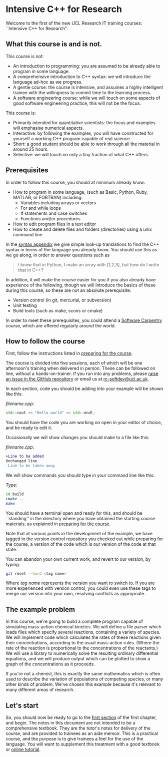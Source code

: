 Intensive C++ for Research
==========================

Welcome to the first of the new UCL Research IT training courses: ``Intensive C++ for Research''.

What this course is and is not.
------------------------

This course is not:

* An introduction to programming: you are assumed to be already able to program in some language.
* A comprehensive introduction to C++ syntax: we will introduce the language ad-hoc as we progress.
* A gentle course: the course is intensive, and assumes a highly intelligent trainee with the willingness to commit time to the learning process.
* A software engineering course: while we will touch on some aspects of good software engineering practice, this will not be the focus.

This course is:

* Primarily intended for quantitative scientists: the focus and examples will emphasise numerical aspects.
* Interactive: by following the examples, you will have constructed for yourself a working C++ program capable of real science.
* Short: a good student should be able to work through all the material in around 25 hours.
* Selective: we will touch on only a tiny fraction of what C++ offers.

Prerequisites
-------------

In order to follow this course, you should at minimum already know:

* How to program in some language, (such as Basic, Python, Ruby, MATLAB, or FORTRAN) including:
  * Variables including arrays or vectors
  * For and while loops
  * If statements and case switches
  * Functions and/or procedures
* How to edit program files in a text editor
* How to create and delete files and folders (directories) using a unix command line.

In the [syntax appendix](../appendices/syntax.md) we give simple look-up translations to find the C++ syntax
in terms of the language you already know. You should use this as we go along, in order to answer questions such as

> I know that in Python, I make an array with [1,2,3], but how do I write that in C++?

In addition, it will make the course easier for you if you
also already have experience of the following, though we will introduce 
the basics of these during this course, so these are not an absolute prerequisite:

* Version control (in git, mercurial, or subversion)
* Unit testing
* Build tools (such as make, scons or cmake)

In order to meet these prerequisites, you could attend a [Software Carpentry](http://softwarecarpentry.org) course, 
which are offered regularly around the world.

How to follow the course
------------------------

First, follow the instructions listed in [preparing for the course](../appendices/preparation.md).

The course is divided into five sessions, each of which will be one afternoon's training when delivered in person.
These can be followed on line, without a hands-on-trainer. If you run into any problems, 
please [raise an issue in the GitHub repository](https://github.com/UCL/rsd-cppcourse/issues) or email us at rc-softdev@ucl.ac.uk.

In each section, code you should be adding into your example will be shown like this:

*filename.cpp*:

``` c++
std::cout << "Hello world" << std::endl;
```

You should have the code you are working on open in your editor of choice, and be ready to edit it.

Occasionally we will show changes you should make to a file like this:

*filename.cpp*:

``` Diff
+Line to be added
Unchanged line
-Line to be taken away
```

We will show commands you should type in your command line like this:

*Type:*

``` Bash
cd build
cmake ..
make
```

You should have a terminal open and ready for this, and should be ``standing'' in the directory where you have
obtained the starting course materials, as explained in [preparing for the course](../appendices/preparation.md).

Note that at various points in the development of the example, we have tagged in the version control repository you
checked out while preparing for the course, a version of the code which is our version of the code at that state.

You can abandon your own current work, and revert to our version, by typing:

``` Bash
git reset --hard <tag name>
```

Where *tag name* represents the version you want to switch to. If you are more experienced with version control, you
could even use these tags to merge our version into your own, resolving conflicts as appropriate.

The example problem
-------------------

In this course, we're going to build a complete program capable of simulating mass-action chemical kinetics.
We will define a file parser which loads files which specify several reactions, containing a variety of species.
We will implement code which calculates the rates of these reactions given their concentrations, according to the usual
mass-action rules. (Where the rate of the reaction is proportional to the concentrations of the reactants.)
We will use a library to numerically solve the resulting ordinary differential equations, and we will produce output
which can be plotted to show a graph of the concentrations as it proceeds.

If you're not a chemist, this is exactly the same mathematics which is often used to describe the variation of populations of competing species,
or many other kinds of problem. We've chosen this example because it's relevant to many different areas of research.

Let's start
-----------

So, you should now be ready to go to the [first section](../session1/) of the first chapter, and begin. The notes in
this document are not intended to be a comprehensive textbook. They are the tutor's notes for delivery of the course,
and are provided to trainees as an aide memoir. This is a practical course, and the purpose is to give trainees a
feel for the use of the language. You will want to supplement this treatment with a good textbook 
or [online tutorial](http://www.cplusplus.com/doc/tutorial/).
